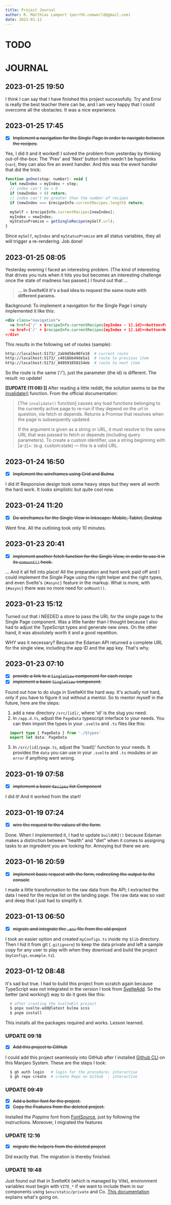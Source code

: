 ```yaml
---
title: Project Journal
author: R. Matthias Lampert (perrhh.comworld@gmail.com)
date: 2023-01-12 
---
```



# TODO



# JOURNAL

## 2023-01-25 19:50

I think I can say that I have finished this project successfully. Try and Error
is really the best teacher there can be, and I am very happy that I could
overcome all the obstacles. It was a nice experience.


## 2023-01-25 17:45 

- [x] ~~Implement a navigation for the Single Page in order to 
      navigate between the recipes.~~

Yes, I did it and it worked! I solved the problem from yesterday by thinking
out-of-the-box: The 'Prev' and 'Next' button both needn't be hyperlinks (`<a>`),
they can also fire an event handler. And this was the event handler that did
the trick:

```javascript
function goOne(step: number): void {
  let newIndex = myIndex + step;
  // index can't be < 0
  if (newIndex < 0) return;
  // index can't be greater than the number of recipes
  if (newIndex === $recipeInfo.currentRecipes.length) return;

  mySelf = $recipeInfo.currentRecipes[newIndex];
  myIndex = newIndex;
  myStatusPromise = getSingleRecipe(mySelf.url);
}
```

Since `mySelf`, `myIndex` and `myStatusPromise` are all status variables, they
all will trigger a re-rendering. Job done!



## 2023-01-25 08:05

Yesterday evening I faced an interesting problem. (The kind of interesting that
drives you nuts when it hits you but becomes an interesting challenge
once the state of madness has passed.) I found out that ...

> __... in SvelteKit it's a bad idea to request the same route with different
> params.__

Background: To implement a navigation for the Single Page I simply implemented
it like this:

```xml
<div class="navigation">
  <a href={'/' + $recipeInfo.currentRecipes[myIndex - 1].id}><button>Prev</button></a>
  <a href={'/' + $recipeInfo.currentRecipes[myIndex + 1].id}><button>Next</button></a>
</div>
```

This results in the following set of routes (sample):

```bash
http://localhost:5173/_2ab9d58e90fe18  # current route
http://localhost:5173/_c4918bb49de5a1  # route to previous item
http://localhost:5173/_049591058154eb  # route to next item
```

So the route is the same ('/'), just the parameter (the id) is different. The result: no update!

__[[UPDATE (11:06):]]__ After reading a little reddit, the solution seems to be the
[invalidate()](https://kit.svelte.dev/docs/modules#$app-navigation-invalidate)
function. From the official documentation:

> [The `invalidate()` function] causes any load functions belonging to the
> currently active page to re-run if they depend on the url in question, via
> fetch or depends. Returns a Promise that resolves when the page is
> subsequently updated.
>
> If the argument is given as a string or URL, it must resolve to the same URL
> that was passed to fetch or depends (including query parameters). To create a
> custom identifier, use a string beginning with [a-z]+: (e.g. custom:state) —
> this is a valid URL.


## 2023-01-24 16:50

- [x] ~~Implement the wireframes using Grid and Bulma~~

I did it! Responsive design took some heavy steps but they were all worth
the hard work. It looks simplistic but quite cool now.


## 2023-01-24 11:20

- [x] ~~Do wireframes for the Single View in Inkscape: Mobile, Tablet, Desktop~~

Went fine. All the outlining took only 10 minutes.


## 2023-01-23 20:41

- [x] ~~implement another fetch function for the Single View, in order to use it
      in its `onmount()` hook.~~

... And it all fell into place! All the preparation and hard work paid off
and I could implement the Single Page using the right helper and the right
types, and even Svelte's `{#async}` feature in the markup. What is more, 
with `{#async}` there was no more need for `onMount()`.

## 2023-01-23 15:12

Turned out that i NEEDED a store to pass the URL for the single page to the
Single Page component. Was a little harder than I thought because I also had to
adjust the TypeScript types and generate new ones. On the other hand, it was
absolutely worth it and a good repetition.

WHY was it necessary? Because the Edaman API returned a complete URL for the
single view, including the app ID and the app key. That's why.

## 2023-01-23 07:10

- [x] ~~provide a link to a `SingleView` component for each recipe~~
- [x] ~~implement a basic `SingleView` component.~~

Found out how to do slugs in SvelteKit the hard way. It's actually not hard,
only if you have to figure it out without a mentor. So to mentor myself in 
the future, here are the steps:

1. add a new directory `/src/[id]/`, where 'id' is the slug you need.
2. In `/app.d.ts`, adjust the `PageData` typescript interface to your needs.
   You can then import the types in your `.svelte` and `.ts` files like this:

```typescript
  import type { PageData } from './$types'
  export let data: PageData
```

3. In `/src/[id]/page.ts`, adjust the 'load()' function to your needs. It provides 
   the `data` you can use in your `.svelte` and `.ts` modules or an `error` if
   anything went wrong.


## 2023-01-19 07:58

- [x] ~~implement a basic `Recipes` list Component~~

I did it! And it worked from the start!

## 2023-01-19 07:24

- [x] ~~wire the request to the values of the form.~~

Done. When I implemented it, I had to update `buildURI()` because Edaman makes
a distinction between "health" and "diet" when it comes to assigning tasks to
an ingredient you are looking for. Annoying but there we are. 

## 2023-01-16 20:59

- [x] ~~implement basic request with the form, redirecting the output to the console~~

I made a little transformation to the raw data from the API; I extracted the 
data I need for the recipe list on the landing page. The raw data was so vast
and deep that I just had to simplify it.


## 2023-01-13 06:50

- [x] ~~migrate and integrate the `.env` file from the old project~~

I took an easier option and created `myConfigs.ts` inside my `$lib` directory.
Then I hid it from git (`.gitignore`) to keep the data private and left a
sample copy for any user to play with when they download and build the project
(`myConfigs.example.ts`).


## 2023-01-12 08:48

It's sad but true. I had to build this project from scratch again because
TypeScript was not integrated in the version I took from 
[SvelteAdd](https://github.com/svelte-add/). So the better (and
working!) way to do it goes like this:

```bash
  # after creating the SvelteKit project
  $ pnpx svelte-add@latest bulma scss
  $ pnpm install
```

This installs all the packages required and works. Lesson learned.

### UPDATE 09:18

- [x] ~~Add this project to GitHub~~

I could add this project seamlessly into GitHub after I
installed
[Github CLI](https://software.manjaro.org/package/github-cli) on this
Manjaro System. These are the steps I took:

```bash
  $ gh auth login   # login for the procedure; interactive
  $ gh repo create  # create Repo on Github  ; interactive
```

### UPDATE 09:49

- [x] ~~Add a better font for the project.~~
- [x] ~~Copy the Features from the deleted project.~~

Installed the _Poppins_ font from
[FontSource](https://fontsource.org/fonts/poppins), just by following
the instructions. Moreover, I migrated the features

### UPDATE 12:16

- [x] ~~migrate the helpers from the deleted project~~

Did exactly that. The migration is thereby finished.

### UPDATE 19:48

Just found out that in SvelteKit (which is managed by Vite), environment
variables must begin with `VITE_*` if we want to include them in our 
components using `$env/static/private` and Co. 
[This documentation](https://vitejs.dev/guide/env-and-mode.html#env-files)
explains what's going on.
